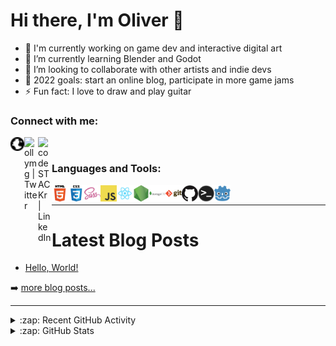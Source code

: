# Hi there, I'm Oliver 👋

- 🔭 I'm currently working on game dev and interactive digital art
- 🌱 I’m currently learning Blender and Godot
- 👯 I’m looking to collaborate with other artists and indie devs
- 🥅 2022 goals: start an online blog, participate in more game jams
- ⚡ Fun fact: I love to draw and play guitar

### Connect with me:

[<img align="left" alt="ogilliland.github.io" width="22px" src="https://raw.githubusercontent.com/iconic/open-iconic/master/svg/globe.svg" />][website]
[<img align="left" alt="ollymg | Twitter" width="22px" src="https://cdn.jsdelivr.net/npm/simple-icons@v3/icons/twitter.svg" />][twitter]
[<img align="left" alt="codeSTACKr | LinkedIn" width="22px" src="https://cdn.jsdelivr.net/npm/simple-icons@v3/icons/linkedin.svg" />][linkedin]

<br />

### Languages and Tools:

<img align="left" alt="HTML5" width="26px" src="https://raw.githubusercontent.com/github/explore/80688e429a7d4ef2fca1e82350fe8e3517d3494d/topics/html/html.png" />
<img align="left" alt="CSS3" width="26px" src="https://raw.githubusercontent.com/github/explore/80688e429a7d4ef2fca1e82350fe8e3517d3494d/topics/css/css.png" />
<img align="left" alt="Sass" width="26px" src="https://raw.githubusercontent.com/github/explore/80688e429a7d4ef2fca1e82350fe8e3517d3494d/topics/sass/sass.png" />
<img align="left" alt="JavaScript" width="26px" src="https://raw.githubusercontent.com/github/explore/80688e429a7d4ef2fca1e82350fe8e3517d3494d/topics/javascript/javascript.png" />
<img align="left" alt="React" width="26px" src="https://raw.githubusercontent.com/github/explore/80688e429a7d4ef2fca1e82350fe8e3517d3494d/topics/react/react.png" />
<img align="left" alt="Node.js" width="26px" src="https://raw.githubusercontent.com/github/explore/80688e429a7d4ef2fca1e82350fe8e3517d3494d/topics/nodejs/nodejs.png" />
<img align="left" alt="MongoDB" width="26px" src="https://raw.githubusercontent.com/github/explore/80688e429a7d4ef2fca1e82350fe8e3517d3494d/topics/mongodb/mongodb.png" />
<img align="left" alt="Git" width="26px" src="https://raw.githubusercontent.com/github/explore/80688e429a7d4ef2fca1e82350fe8e3517d3494d/topics/git/git.png" />
<img align="left" alt="GitHub" width="26px" src="https://raw.githubusercontent.com/github/explore/78df643247d429f6cc873026c0622819ad797942/topics/github/github.png" />
<img align="left" alt="Terminal" width="26px" src="https://raw.githubusercontent.com/github/explore/80688e429a7d4ef2fca1e82350fe8e3517d3494d/topics/terminal/terminal.png" />
<img align="left" alt="Godot" width="26px" src="https://raw.githubusercontent.com/github/explore/80688e429a7d4ef2fca1e82350fe8e3517d3494d/topics/godot/godot.png" />

<br/>

---

# Latest Blog Posts

<!-- BLOG-POST-LIST:START -->
- [Hello, World!](https://ogilliland.github.io//blog/hello-world/)
<!-- BLOG-POST-LIST:END -->

➡️ [more blog posts...](https://ogilliland.github.io/blog)

---

<details>
	<summary>:zap: Recent GitHub Activity</summary>

<!--START_SECTION:activity-->
<!--END_SECTION:activity-->

</details>

<details>
	<summary>:zap: GitHub Stats</summary>

<img align="left" alt="Oliver's GitHub Stats" src="https://github-readme-stats.vercel.app/api?username=ogilliland&show_icons=true&hide_border=true" />

</details>

[website]: https://ogilliland.github.io
[twitter]: https://twitter.com/ollymg
[linkedin]: https://www.linkedin.com/in/oliver-gilliland
